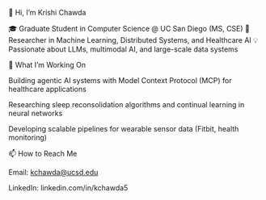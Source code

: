 👋 Hi, I’m Krishi Chawda

🎓 Graduate Student in Computer Science @ UC San Diego (MS, CSE)
🔬 Researcher in Machine Learning, Distributed Systems, and Healthcare AI
💡 Passionate about LLMs, multimodal AI, and large-scale data systems

🔭 What I’m Working On

Building agentic AI systems with Model Context Protocol (MCP) for healthcare applications

Researching sleep reconsolidation algorithms and continual learning in neural networks

Developing scalable pipelines for wearable sensor data (Fitbit, health monitoring)

📫 How to Reach Me

Email: kchawda@ucsd.edu

LinkedIn: linkedin.com/in/kchawda5
<!---
krishichawda/krishichawda is a ✨ special ✨ repository because its `README.md` (this file) appears on your GitHub profile.
You can click the Preview link to take a look at your changes.
--->
